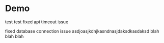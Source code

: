 # Demo

test
test
fixed api timeout issue

fixed database connection issue
asdjoasjkdnjkasndnasjdaksdkasdaksd
blah blah blah